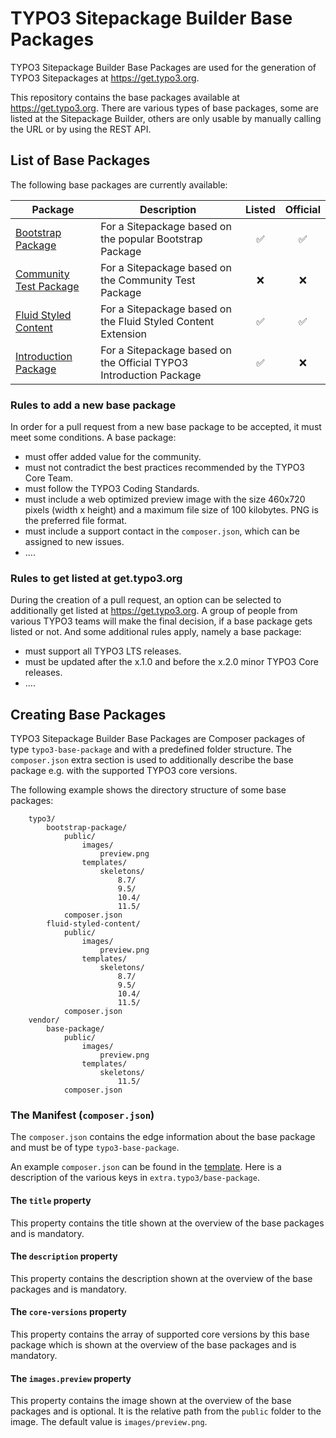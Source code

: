 # TYPO3 Sitepackage Builder Base Packages

TYPO3 Sitepackage Builder Base Packages are used for the generation of TYPO3
Sitepackages at <https://get.typo3.org>.

This repository contains the base packages available at <https://get.typo3.org>.
There are various types of base packages, some are listed at the Sitepackage Builder,
others are only usable by manually calling the URL or by using the REST API.

## List of Base Packages

The following base packages are currently available:

| Package | Description | Listed | Official |
| --- | --- | :---: | :---: |
| [Bootstrap Package](https://get.typo3.dev/wizards/sitepackage/validate/typo3/base-package-bootstrap-package) | For a Sitepackage based on the popular Bootstrap Package | ✅ | ✅ |
| [Community Test Package](https://get.typo3.dev/wizards/sitepackage/validate/typo3/base-package-community-test) | For a Sitepackage based on the Community Test Package | ❌ | ❌ |
| [Fluid Styled Content](https://get.typo3.dev/wizards/sitepackage/validate/typo3/base-package-fluid-styled-content) | For a Sitepackage based on the Fluid Styled Content Extension | ✅ | ✅ |
| [Introduction Package](https://get.typo3.dev/wizards/sitepackage/validate/typo3/base-package-introduction-package) | For a Sitepackage based on the Official TYPO3 Introduction Package | ✅ | ❌ |

### Rules to add a new base package

In order for a pull request from a new base package to be accepted, it must meet
some conditions. A base package:

* must offer added value for the community.
* must not contradict the best practices recommended by the TYPO3 Core Team.
* must follow the TYPO3 Coding Standards.
* must include a web optimized preview image with the size 460x720 pixels
  (width x height) and a maximum file size of 100 kilobytes. PNG is the
  preferred file format.
* must include a support contact in the `composer.json`, which can be assigned
  to new issues.
* ....

### Rules to get listed at get.typo3.org

During the creation of a pull request, an option can be selected to additionally
get listed at <https://get.typo3.org>. A group of people from various TYPO3 teams
will make the final decision, if a base package gets listed or not. And some
additional rules apply, namely a base package:

* must support all TYPO3 LTS releases.
* must be updated after the x.1.0 and before the x.2.0 minor TYPO3 Core releases.
* ....

## Creating Base Packages

TYPO3 Sitepackage Builder Base Packages are Composer packages of type
`typo3-base-package` and with a predefined folder structure. The `composer.json`
extra section is used to additionally describe the base package e.g. with the
supported TYPO3 core versions.

The following example shows the directory structure of some base packages:

```text
    typo3/
        bootstrap-package/
            public/
                images/
                    preview.png
                templates/
                    skeletons/
                        8.7/
                        9.5/
                        10.4/
                        11.5/
            composer.json
        fluid-styled-content/
            public/
                images/
                    preview.png
                templates/
                    skeletons/
                        8.7/
                        9.5/
                        10.4/
                        11.5/
            composer.json
    vendor/
        base-package/
            public/
                images/
                    preview.png
                templates/
                    skeletons/
                        11.5/
            composer.json
```

### The Manifest (`composer.json`)

The `composer.json` contains the edge information about the base package and
must be of type `typo3-base-package`.

An example `composer.json` can be found in the [template](.template/composer.json).
Here is a description of the various keys in `extra.typo3/base-package`.

#### The `title` property

This property contains the title shown at the overview of the base packages and
is mandatory.

#### The `description` property

This property contains the description shown at the overview of the base
packages and is mandatory.

#### The `core-versions` property

This property contains the array of supported core versions by this base package
which is shown at the overview of the base packages and is mandatory.

#### The `images.preview` property

This property contains the image shown at the overview of the base packages and
is optional. It is the relative path from the `public` folder to the image. The
default value is `images/preview.png`.
